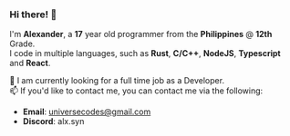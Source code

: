 ### Hi there! 👋  
I'm **Alexander**, a **17** year old programmer from the **Philippines** @ **12th** Grade.  
I code in multiple languages, such as **Rust**, **C/C++**, **NodeJS**, **Typescript** and **React**.  

💼 I am currently looking for a full time job as a Developer.  
📫 If you'd like to contact me, you can contact me via the following:  
  - **Email**: universecodes@gmail.com  
  - **Discord**: alx.syn

<!--
**Alexander9673/Alexander9673** is a ✨ _special_ ✨ repository because its `README.md` (this file) appears on your GitHub profile.

Here are some ideas to get you started:

- 🔭 I’m currently working on ...
- 🌱 I’m currently learning ...
- 👯 I’m looking to collaborate on ...
- 🤔 I’m looking for help with ...
- 💬 Ask me about ...
- 📫 How to reach me: ...
- 😄 Pronouns: ...
- ⚡ Fun fact: ...
-->
